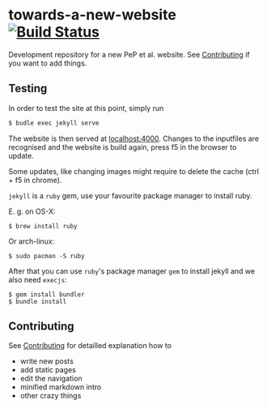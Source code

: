towards-a-new-website [![Build Status](https://travis-ci.org/pep-dortmund/towards-a-new-website.svg?branch=master)](https://travis-ci.org/pep-dortmund/towards-a-new-website)
=====================

Development repository for a new PeP et al. website.
See [Contributing](CONTRIBUTING.md) if you want to add things.


## Testing
In order to test the site at this point, simply run

```bash
$ budle exec jekyll serve
```
The website is then served at [localhost:4000](http://localhost:4000).
Changes to the inputfiles are recognised and the website is build again,
press f5 in the browser to update.

Some updates, like changing images might require to delete the cache (ctrl + f5 in chrome).


`jekyll` is a `ruby` gem, use your favourite package manager
to install ruby.

E. g. on OS-X:

```
$ brew install ruby
```

Or arch-linux:
```
$ sudo pacman -S ruby
```

After that you can use `ruby`'s package manager `gem` to install
jekyll and we also need `execjs`:

```
$ gem install bundler
$ bundle install
```

## Contributing

See [Contributing](CONTRIBUTING.md) for detailled explanation how to
- write new posts
- add static pages
- edit the navigation
- minified markdown intro
- other crazy things
